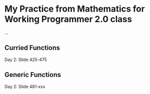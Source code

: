 # My Practice from Mathematics for Working Programmer 2.0 class
...
## Curried Functions
Day 2: Slide 425-475

## Generic Functions
Day 2: Slide 481-xxx